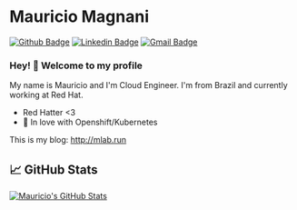 # Mauricio Magnani

[![Github Badge](https://img.shields.io/badge/-Github-000?style=flat-square&logo=Github&logoColor=white&link=https://github.com/msmagnanijr)](https://github.com/msmagnanijr)
[![Linkedin Badge](https://img.shields.io/badge/-LinkedIn-blue?style=flat-square&logo=Linkedin&logoColor=white&link=https://www.linkedin.com/in/mauriciomagnanijr/)](https://www.linkedin.com/in/https://www.linkedin.com/in/mauriciomagnanijr/)
[![Gmail Badge](https://img.shields.io/badge/-Gmail-c14438?style=flat-square&logo=Gmail&logoColor=white&link=mailto:msmagnanijr@gmail.com)](mailto:msmagnanijr@gmail.com)

### Hey! 👋 Welcome to my profile

My name is Mauricio and I'm Cloud Engineer. I'm from Brazil and currently working at Red Hat.

 - Red Hatter <3
 - 💙 In love with Openshift/Kubernetes

This is my blog: http://mlab.run

## &#x1f4c8; GitHub Stats

<a href="https://github.com/msmagnanijr/msmagnanijr">
  <img align="center" src="https://github-readme-stats.vercel.app/api?username=msmagnanijr&show_icons=true&line_height=27&count_private=true&title_color=ffffff&text_color=c9cacc&icon_color=2bbc8a&bg_color=1d1f21" alt="Mauricio's GitHub Stats" />
</a>

